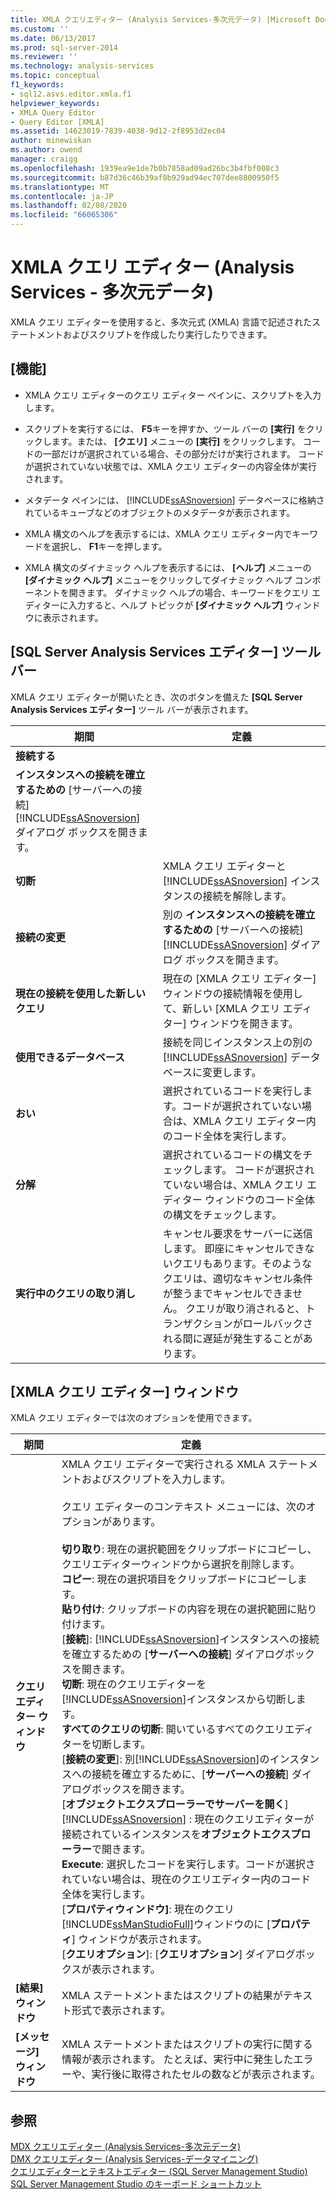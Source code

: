 ```yaml
---
title: XMLA クエリエディター (Analysis Services-多次元データ) |Microsoft Docs
ms.custom: ''
ms.date: 06/13/2017
ms.prod: sql-server-2014
ms.reviewer: ''
ms.technology: analysis-services
ms.topic: conceptual
f1_keywords:
- sql12.asvs.editor.xmla.f1
helpviewer_keywords:
- XMLA Query Editor
- Query Editor [XMLA]
ms.assetid: 14623019-7839-4038-9d12-2f8953d2ec04
author: minewiskan
ms.author: owend
manager: craigg
ms.openlocfilehash: 1939ea9e1de7b0b7858ad09ad26bc3b4fbf008c3
ms.sourcegitcommit: b87d36c46b39af8b929ad94ec707dee8800950f5
ms.translationtype: MT
ms.contentlocale: ja-JP
ms.lasthandoff: 02/08/2020
ms.locfileid: "66065306"
---
```

# <a name="xmla-query-editor-analysis-services---multidimensional-data"></a>XMLA クエリ エディター (Analysis Services - 多次元データ)
  XMLA クエリ エディターを使用すると、多次元式 (XMLA) 言語で記述されたステートメントおよびスクリプトを作成したり実行したりできます。  
  
## <a name="features"></a>[機能]  
  
-   XMLA クエリ エディターのクエリ エディター ペインに、スクリプトを入力します。  
  
-   スクリプトを実行するには、 **F5**キーを押すか、ツール バーの **[実行]** をクリックします。または、 **[クエリ]** メニューの **[実行]** をクリックします。 コードの一部だけが選択されている場合、その部分だけが実行されます。 コードが選択されていない状態では、XMLA クエリ エディターの内容全体が実行されます。  
  
-   メタデータ ペインには、 [!INCLUDE[ssASnoversion](../includes/ssasnoversion-md.md)] データベースに格納されているキューブなどのオブジェクトのメタデータが表示されます。  
  
-   XMLA 構文のヘルプを表示するには、XMLA クエリ エディター内でキーワードを選択し、 **F1**キーを押します。  
  
-   XMLA 構文のダイナミック ヘルプを表示するには、 **[ヘルプ]** メニューの **[ダイナミック ヘルプ]** メニューをクリックしてダイナミック ヘルプ コンポーネントを開きます。 ダイナミック ヘルプの場合、キーワードをクエリ エディターに入力すると、ヘルプ トピックが **[ダイナミック ヘルプ]** ウィンドウに表示されます。  
  
## <a name="sql-server-analysis-services-editors-toolbar"></a>[SQL Server Analysis Services エディター] ツール バー  
 XMLA クエリ エディターが開いたとき、次のボタンを備えた **[SQL Server Analysis Services エディター]** ツール バーが表示されます。  
  
|期間|定義|  
|----------|----------------|  
|**接続する**|
  **インスタンスへの接続を確立するための** [サーバーへの接続] [!INCLUDE[ssASnoversion](../includes/ssasnoversion-md.md)] ダイアログ ボックスを開きます。|  
|**切断**|XMLA クエリ エディターと [!INCLUDE[ssASnoversion](../includes/ssasnoversion-md.md)] インスタンスの接続を解除します。|  
|**接続の変更**|別の **インスタンスへの接続を確立するための** [サーバーへの接続] [!INCLUDE[ssASnoversion](../includes/ssasnoversion-md.md)] ダイアログ ボックスを開きます。|  
|**現在の接続を使用した新しいクエリ**|現在の [XMLA クエリ エディター] ウィンドウの接続情報を使用して、新しい [XMLA クエリ エディター] ウィンドウを開きます。|  
|**使用できるデータベース**|接続を同じインスタンス上の別の [!INCLUDE[ssASnoversion](../includes/ssasnoversion-md.md)] データベースに変更します。|  
|**おい**|選択されているコードを実行します。コードが選択されていない場合は、XMLA クエリ エディター内のコード全体を実行します。|  
|**分解**|選択されているコードの構文をチェックします。 コードが選択されていない場合は、XMLA クエリ エディター ウィンドウのコード全体の構文をチェックします。|  
|**実行中のクエリの取り消し**|キャンセル要求をサーバーに送信します。 即座にキャンセルできないクエリもあります。そのようなクエリは、適切なキャンセル条件が整うまでキャンセルできません。 クエリが取り消されると、トランザクションがロールバックされる間に遅延が発生することがあります。|  
  
## <a name="xmla-query-editor-window"></a>[XMLA クエリ エディター] ウィンドウ  
 XMLA クエリ エディターでは次のオプションを使用できます。  
  
|期間|定義|  
|----------|----------------|  
|**クエリ エディター ウィンドウ**|XMLA クエリ エディターで実行される XMLA ステートメントおよびスクリプトを入力します。<br /><br /> クエリ エディターのコンテキスト メニューには、次のオプションがあります。<br /><br /> **切り取り**: 現在の選択範囲をクリップボードにコピーし、クエリエディターウィンドウから選択を削除します。<br />**コピー**: 現在の選択項目をクリップボードにコピーします。<br />**貼り付け**: クリップボードの内容を現在の選択範囲に貼り付けます。<br />[**接続**]: [!INCLUDE[ssASnoversion](../includes/ssasnoversion-md.md)]インスタンスへの接続を確立するための [**サーバーへの接続**] ダイアログボックスを開きます。<br />**切断**: 現在のクエリエディターを[!INCLUDE[ssASnoversion](../includes/ssasnoversion-md.md)]インスタンスから切断します。<br />**すべてのクエリの切断**: 開いているすべてのクエリエディターを切断します。<br />[**接続の変更**]: 別[!INCLUDE[ssASnoversion](../includes/ssasnoversion-md.md)]のインスタンスへの接続を確立するために、[**サーバーへの接続**] ダイアログボックスを開きます。<br />[**オブジェクトエクスプローラーでサーバーを開く**] [!INCLUDE[ssASnoversion](../includes/ssasnoversion-md.md)] : 現在のクエリエディターが接続されているインスタンスを**オブジェクトエクスプローラー**で開きます。<br />**Execute**: 選択したコードを実行します。コードが選択されていない場合は、現在のクエリエディター内のコード全体を実行します。<br />[**プロパティウィンドウ]**: 現在のクエリ[!INCLUDE[ssManStudioFull](../includes/ssmanstudiofull-md.md)]ウィンドウのに [**プロパティ**] ウィンドウが表示されます。<br />[**クエリオプション**]: [**クエリオプション**] ダイアログボックスが表示されます。|  
|**[結果] ウィンドウ**|XMLA ステートメントまたはスクリプトの結果がテキスト形式で表示されます。|  
|**[メッセージ] ウィンドウ**|XMLA ステートメントまたはスクリプトの実行に関する情報が表示されます。 たとえば、実行中に発生したエラーや、実行後に取得されたセルの数などが表示されます。|  
  
## <a name="see-also"></a>参照  
 [MDX クエリエディター &#40;Analysis Services-多次元データ&#41;](mdx-query-editor-analysis-services-multidimensional-data.md)   
 [DMX クエリエディター &#40;Analysis Services-データマイニング&#41;](dmx-query-editor-analysis-services-data-mining.md)   
 [クエリエディターとテキストエディター &#40;SQL Server Management Studio&#41;](../relational-databases/scripting/query-and-text-editors-sql-server-management-studio.md)   
 [SQL Server Management Studio のキーボード ショートカット](../ssms/sql-server-management-studio-keyboard-shortcuts.md)  
  
  
